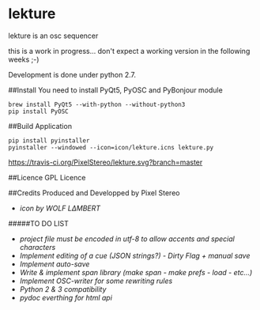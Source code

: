 # lekture
lekture is an osc sequencer

this is a work in progress… don't expect a working version in the following weeks ;-)

Development is done under python 2.7.

##Install
You need to install PyQt5, PyOSC and PyBonjour module

    brew install PyQt5 --with-python --without-python3
    pip install PyOSC

##Build Application

    pip install pyinstaller
    pyinstaller --windowed --icon=icon/lekture.icns lekture.py

https://travis-ci.org/PixelStereo/lekture.svg?branch=master

##Licence
GPL Licence

##Credits
Produced and Developped by Pixel Stereo
* *icon by WOLF LΔMBERT*

#####TO DO LIST
* *project file must be encoded in utf-8 to allow accents and special characters*
* *Implement editing of a cue (JSON strings?) - Dirty Flag + manual save*    
* *Implement auto-save*    
* *Write & implement span library (make span - make prefs - load - etc…)*     
* *Implement OSC-writer for some rewriting rules*     
* *Python 2 & 3 compatibility*
* *pydoc everthing for html api*